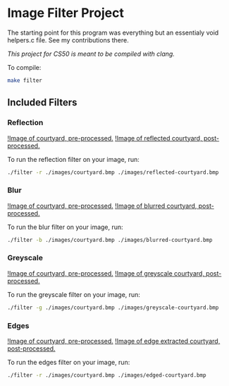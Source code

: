 # Image Filter Project

The starting point for this program was everything but an essentialy void helpers.c file. See my contributions there.

*This project for CS50 is meant to be compiled with clang.*

To compile:

```bash
make filter
```

## Included Filters

### Reflection

[!Image of courtyard, pre-processed.](https://github.com/pseamusmcdonald/cs50-programs/blob/main/projectMedia/courtyard.bmp)
[!Image of reflected courtyard, post-processed.](https://github.com/pseamusmcdonald/cs50-programs/blob/main/projectMedia/reflected-courtyard.bmp)

To run the reflection filter on your image, run:

```bash
./filter -r ./images/courtyard.bmp ./images/reflected-courtyard.bmp
```

### Blur

[!Image of courtyard, pre-processed.](https://github.com/pseamusmcdonald/cs50-programs/blob/main/projectMedia/courtyard.bmp)
[!Image of blurred courtyard, post-processed.](https://github.com/pseamusmcdonald/cs50-programs/blob/main/projectMedia/blurred-courtyard.bmp)

To run the blur filter on your image, run:

```bash
./filter -b ./images/courtyard.bmp ./images/blurred-courtyard.bmp
```

### Greyscale

[!Image of courtyard, pre-processed.](https://github.com/pseamusmcdonald/cs50-programs/blob/main/projectMedia/courtyard.bmp)
[!Image of greyscale courtyard, post-processed.](https://github.com/pseamusmcdonald/cs50-programs/blob/main/projectMedia/greyscale-courtyard.bmp)

To run the greyscale filter on your image, run:

```bash
./filter -g ./images/courtyard.bmp ./images/greyscale-courtyard.bmp
```

### Edges

[!Image of courtyard, pre-processed.](https://github.com/pseamusmcdonald/cs50-programs/blob/main/projectMedia/courtyard.bmp)
[!Image of edge extracted courtyard, post-processed.](https://github.com/pseamusmcdonald/cs50-programs/blob/main/projectMedia/edged-courtyard.bmp)

To run the edges filter on your image, run:

```bash
./filter -r ./images/courtyard.bmp ./images/edged-courtyard.bmp
```